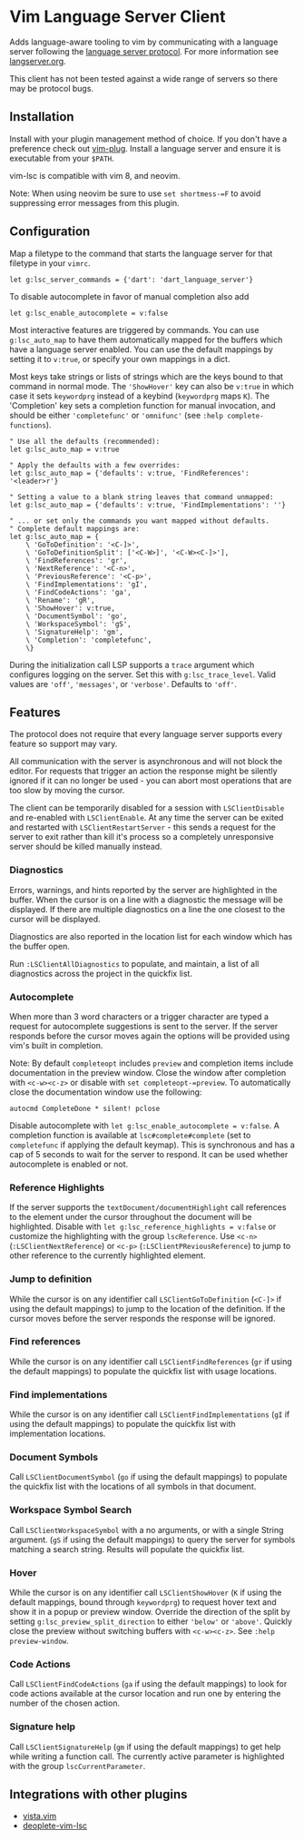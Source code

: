 # Vim Language Server Client

Adds language-aware tooling to vim by communicating with a language server
following the [language server protocol][]. For more information see
[langserver.org][].

[language server protocol]: https://github.com/Microsoft/language-server-protocol
[langserver.org]: http://langserver.org/

This client has not been tested against a wide range of servers so there may be
protocol bugs.

## Installation

Install with your plugin management method of choice. If you don't have a
preference check out [vim-plug][]. Install a language server and ensure it is
executable from your `$PATH`.

vim-lsc is compatible with vim 8, and neovim.

Note: When using neovim be sure to use `set shortmess-=F` to avoid suppressing
error messages from this plugin.

[vim-plug]:https://github.com/junegunn/vim-plug

## Configuration

Map a filetype to the command that starts the language server for that filetype
in your `vimrc`.

```viml
let g:lsc_server_commands = {'dart': 'dart_language_server'}
```

To disable autocomplete in favor of manual completion also add

```viml
let g:lsc_enable_autocomplete = v:false
```

Most interactive features are triggered by commands. You can use
`g:lsc_auto_map` to have them automatically mapped for the buffers which have a
language server enabled. You can use the default mappings by setting it to
`v:true`, or specify your own mappings in a dict.

Most keys take strings or lists of strings which are the keys bound to that
command in normal mode. The `'ShowHover'` key can also be `v:true` in which case
it sets `keywordprg` instead of a keybind (`keywordprg` maps `K`). The
'Completion' key sets a completion function for manual invocation, and should be
either `'completefunc'` or `'omnifunc'` (see `:help complete-functions`).

```viml
" Use all the defaults (recommended):
let g:lsc_auto_map = v:true

" Apply the defaults with a few overrides:
let g:lsc_auto_map = {'defaults': v:true, 'FindReferences': '<leader>r'}

" Setting a value to a blank string leaves that command unmapped:
let g:lsc_auto_map = {'defaults': v:true, 'FindImplementations': ''}

" ... or set only the commands you want mapped without defaults.
" Complete default mappings are:
let g:lsc_auto_map = {
    \ 'GoToDefinition': '<C-]>',
    \ 'GoToDefinitionSplit': ['<C-W>]', '<C-W><C-]>'],
    \ 'FindReferences': 'gr',
    \ 'NextReference': '<C-n>',
    \ 'PreviousReference': '<C-p>',
    \ 'FindImplementations': 'gI',
    \ 'FindCodeActions': 'ga',
    \ 'Rename': 'gR',
    \ 'ShowHover': v:true,
    \ 'DocumentSymbol': 'go',
    \ 'WorkspaceSymbol': 'gS',
    \ 'SignatureHelp': 'gm',
    \ 'Completion': 'completefunc',
    \}
```

During the initialization call LSP supports a `trace` argument which configures
logging on the server. Set this with `g:lsc_trace_level`. Valid values are
`'off'`, `'messages'`, or `'verbose'`. Defaults to `'off'`.

## Features

The protocol does not require that every language server supports every feature
so support may vary.

All communication with the server is asynchronous and will not block the editor.
For requests that trigger an action the response might be silently ignored if it
can no longer be used - you can abort most operations that are too slow by
moving the cursor.

The client can be temporarily disabled for a session with `LSClientDisable` and
re-enabled with `LSClientEnable`. At any time the server can be exited and
restarted with `LSClientRestartServer` - this sends a request for the server to
exit rather than kill it's process so a completely unresponsive server should be
killed manually instead.

### Diagnostics

Errors, warnings, and hints reported by the server are highlighted in the buffer.
When the cursor is on a line with a diagnostic the message will be displayed. If
there are multiple diagnostics on a line the one closest to the cursor will be
displayed.

Diagnostics are also reported in the location list for each window which has the
buffer open.

Run `:LSClientAllDiagnostics` to populate, and maintain, a list of all
diagnostics across the project in the quickfix list.

### Autocomplete

When more than 3 word characters or a trigger character are typed a request for
autocomplete suggestions is sent to the server. If the server responds before
the cursor moves again the options will be provided using vim's built in
completion.

Note: By default `completeopt` includes `preview` and completion items include
documentation in the preview window. Close the window after completion with
`<c-w><c-z>` or disable with `set completeopt-=preview`. To automatically close
the documentation window use the following:

```viml
autocmd CompleteDone * silent! pclose
```

Disable autocomplete with `let g:lsc_enable_autocomplete = v:false`. A
completion function is available at `lsc#complete#complete` (set to
`completefunc` if applying the default keymap). This is synchronous and has a
cap of 5 seconds to wait for the server to respond. It can be used whether
autocomplete is enabled or not.

### Reference Highlights

If the server supports the `textDocument/documentHighlight` call references to
the element under the cursor throughout the document will be highlighted.
Disable with `let g:lsc_reference_highlights = v:false` or customize the
highlighting with the group `lscReference`. Use `<c-n>`
(`:LSClientNextReference`) or `<c-p>` (`:LSClientPReviousReference`) to jump to
other reference to the currently highlighted element.

### Jump to definition

While the cursor is on any identifier call `LSClientGoToDefinition` (`<C-]>` if
using the default mappings) to jump to the location of the definition. If the
cursor moves before the server responds the response will be ignored.

### Find references

While the cursor is on any identifier call `LSClientFindReferences` (`gr` if
using the default mappings) to populate the quickfix list with usage locations.

### Find implementations

While the cursor is on any identifier call `LSClientFindImplementations` (`gI`
if using the default mappings) to populate the quickfix list with implementation
locations.

### Document Symbols

Call `LSClientDocumentSymbol` (`go` if using the default mappings) to populate
the quickfix list with the locations of all symbols in that document.

### Workspace Symbol Search

Call `LSClientWorkspaceSymbol` with a no arguments, or with a single String
argument. (`gS` if using the default mappings) to query the server for symbols
matching a search string. Results will populate the quickfix list.

### Hover

While the cursor is on any identifier call `LSClientShowHover` (`K` if using the
default mappings, bound through `keywordprg`) to request hover text and show it
in a popup or preview window.
Override the direction of the split by setting `g:lsc_preview_split_direction`
to either `'below'` or `'above'`. Quickly close the preview without switching
buffers with `<c-w><c-z>`. See `:help preview-window`.

### Code Actions

Call `LSClientFindCodeActions` (`ga` if using the default mappings) to look for
code actions available at the cursor location and run one by entering the number
of the chosen action.

### Signature help

Call `LSClientSignatureHelp` (`gm` if using the default mappings) to get help while writing
a function call. The currently active parameter is highlighted with the group
`lscCurrentParameter`.

## Integrations with other plugins

- [vista.vim](https://github.com/liuchengxu/vista.vim)
- [deoplete-vim-lsc](https://github.com/hrsh7th/deoplete-vim-lsc)
